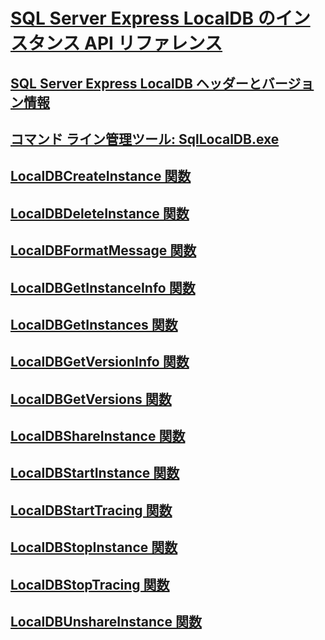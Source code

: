 # [SQL Server Express LocalDB のインスタンス API リファレンス](sql-server-express-localdb-reference-instance-apis.md)
## [SQL Server Express LocalDB ヘッダーとバージョン情報](sql-server-express-localdb-header-and-version-information.md)
## [コマンド ライン管理ツール: SqlLocalDB.exe](command-line-management-tool-sqllocaldb-exe.md)
## [LocalDBCreateInstance 関数](localdbcreateinstance-function.md)
## [LocalDBDeleteInstance 関数](localdbdeleteinstance-function.md)
## [LocalDBFormatMessage 関数](localdbformatmessage-function.md)
## [LocalDBGetInstanceInfo 関数](localdbgetinstanceinfo-function.md)
## [LocalDBGetInstances 関数](localdbgetinstances-function.md)
## [LocalDBGetVersionInfo 関数](localdbgetversioninfo-function.md)
## [LocalDBGetVersions 関数](localdbgetversions-function.md)
## [LocalDBShareInstance 関数](localdbshareinstance-function.md)
## [LocalDBStartInstance 関数](localdbstartinstance-function.md)
## [LocalDBStartTracing 関数](localdbstarttracing-function.md)
## [LocalDBStopInstance 関数](localdbstopinstance-function.md)
## [LocalDBStopTracing 関数](localdbstoptracing-function.md)
## [LocalDBUnshareInstance 関数](localdbunshareinstance-function.md)
